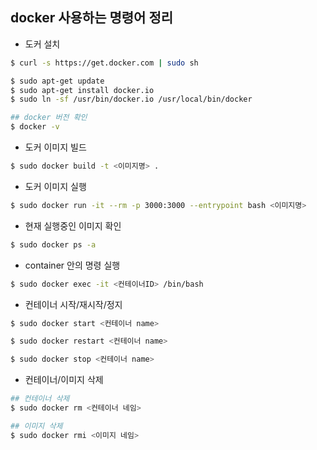 ## docker 사용하는 명령어 정리

- 도커 설치

``` bash
$ curl -s https://get.docker.com | sudo sh

$ sudo apt-get update
$ sudo apt-get install docker.io
$ sudo ln -sf /usr/bin/docker.io /usr/local/bin/docker

## docker 버전 확인
$ docker -v
```



- 도커 이미지 빌드

``` bash
$ sudo docker build -t <이미지명> .
```



- 도커 이미지 실행

``` bash
$ sudo docker run -it --rm -p 3000:3000 --entrypoint bash <이미지명>
```



- 현재 실행중인 이미지 확인

``` bash
$ sudo docker ps -a
```



- container 안의 명령 실행 

``` bash
$ sudo docker exec -it <컨테이너ID> /bin/bash
```



- 컨테이너 시작/재시작/정지

``` bash
$ sudo docker start <컨테이너 name>

$ sudo docker restart <컨테이너 name>

$ sudo docker stop <컨테이너 name>
```



- 컨테이너/이미지 삭제

``` bash
## 컨테이너 삭제
$ sudo docker rm <컨테이너 네임>

## 이미지 삭제
$ sudo docker rmi <이미지 네임>
```

